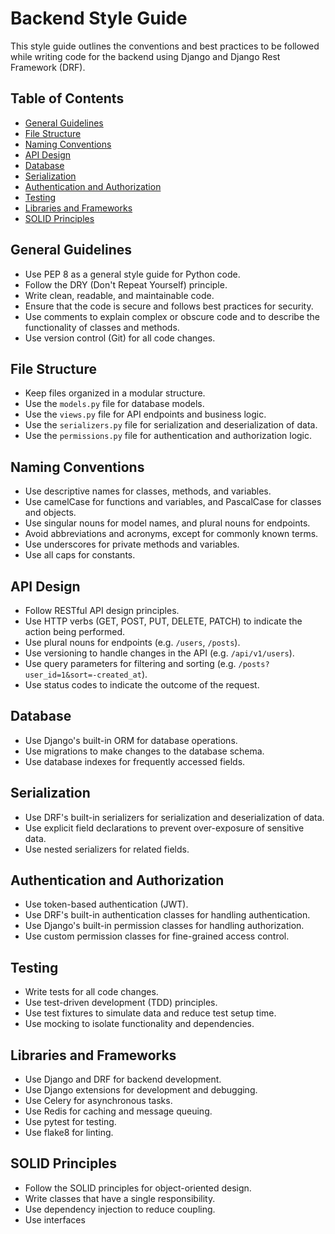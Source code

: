 # Backend Style Guide

This style guide outlines the conventions and best practices to be followed while writing code for the backend using Django and Django Rest Framework (DRF).

## Table of Contents
- [General Guidelines](#general-guidelines)
- [File Structure](#file-structure)
- [Naming Conventions](#naming-conventions)
- [API Design](#api-design)
- [Database](#database)
- [Serialization](#serialization)
- [Authentication and Authorization](#authentication-and-authorization)
- [Testing](#testing)
- [Libraries and Frameworks](#libraries-and-frameworks)
- [SOLID Principles](#solid-principles)

## General Guidelines
- Use PEP 8 as a general style guide for Python code.
- Follow the DRY (Don't Repeat Yourself) principle.
- Write clean, readable, and maintainable code.
- Ensure that the code is secure and follows best practices for security.
- Use comments to explain complex or obscure code and to describe the functionality of classes and methods.
- Use version control (Git) for all code changes.

## File Structure
- Keep files organized in a modular structure.
- Use the `models.py` file for database models.
- Use the `views.py` file for API endpoints and business logic.
- Use the `serializers.py` file for serialization and deserialization of data.
- Use the `permissions.py` file for authentication and authorization logic.

## Naming Conventions
- Use descriptive names for classes, methods, and variables.
- Use camelCase for functions and variables, and PascalCase for classes and objects.
- Use singular nouns for model names, and plural nouns for endpoints.
- Avoid abbreviations and acronyms, except for commonly known terms.
- Use underscores for private methods and variables.
- Use all caps for constants.

## API Design
- Follow RESTful API design principles.
- Use HTTP verbs (GET, POST, PUT, DELETE, PATCH) to indicate the action being performed.
- Use plural nouns for endpoints (e.g. `/users`, `/posts`).
- Use versioning to handle changes in the API (e.g. `/api/v1/users`).
- Use query parameters for filtering and sorting (e.g. `/posts?user_id=1&sort=-created_at`).
- Use status codes to indicate the outcome of the request.

## Database
- Use Django's built-in ORM for database operations.
- Use migrations to make changes to the database schema.
- Use database indexes for frequently accessed fields.

## Serialization
- Use DRF's built-in serializers for serialization and deserialization of data.
- Use explicit field declarations to prevent over-exposure of sensitive data.
- Use nested serializers for related fields.

## Authentication and Authorization
- Use token-based authentication (JWT).
- Use DRF's built-in authentication classes for handling authentication.
- Use Django's built-in permission classes for handling authorization.
- Use custom permission classes for fine-grained access control.

## Testing
- Write tests for all code changes.
- Use test-driven development (TDD) principles.
- Use test fixtures to simulate data and reduce test setup time.
- Use mocking to isolate functionality and dependencies.

## Libraries and Frameworks
- Use Django and DRF for backend development.
- Use Django extensions for development and debugging.
- Use Celery for asynchronous tasks.
- Use Redis for caching and message queuing.
- Use pytest for testing.
- Use flake8 for linting.

## SOLID Principles
- Follow the SOLID principles for object-oriented design.
- Write classes that have a single responsibility.
- Use dependency injection to reduce coupling.
- Use interfaces
